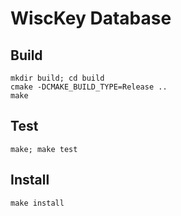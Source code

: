 # WiscKey Database

## Build
```
mkdir build; cd build
cmake -DCMAKE_BUILD_TYPE=Release ..
make
```

## Test
```
make; make test
```

## Install
```
make install
```
